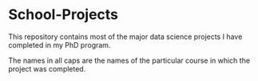 # School-Projects

This repository contains most of the major data science projects I have completed in my PhD program. 

The names in all caps are the names of the particular course in which the project was completed.
